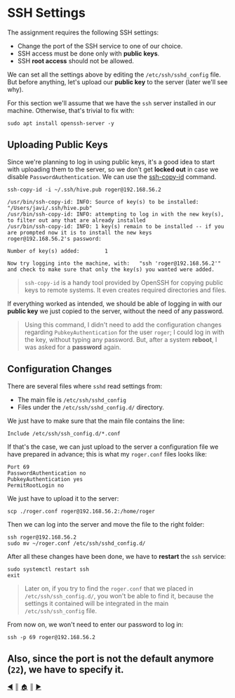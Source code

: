 # SSH Settings
The assignment requires the following SSH settings:
* Change the port of the SSH service to one of our choice.
* SSH access must be done only with **public keys**.
* SSH **root access** should not be allowed.

We can set all the settings above by editing the `/etc/ssh/sshd_config` file. But before anything, let's upload our **public key** to the server (later we'll see why).

For this section we'll assume that we have the `ssh` server installed in our machine. Otherwise, that's trivial to fix with:
```
sudo apt install openssh-server -y
```

## Uploading Public Keys
Since we're planning to log in using public keys, it's a good idea to start with uploading them to the server, so we don't get **locked out** in case we disable `PasswordAuthentication`. We can use the [ssh-copy-id](https://www.ssh.com/academy/ssh/copy-id) command. 
```
ssh-copy-id -i ~/.ssh/hive.pub roger@192.168.56.2

/usr/bin/ssh-copy-id: INFO: Source of key(s) to be installed: "/Users/javi/.ssh/hive.pub"
/usr/bin/ssh-copy-id: INFO: attempting to log in with the new key(s), to filter out any that are already installed
/usr/bin/ssh-copy-id: INFO: 1 key(s) remain to be installed -- if you are prompted now it is to install the new keys
roger@192.168.56.2's password: 

Number of key(s) added:        1

Now try logging into the machine, with:   "ssh 'roger@192.168.56.2'"
and check to make sure that only the key(s) you wanted were added.
```

> `ssh-copy-id` is a handy tool provided by OpenSSH for copying public keys to remote systems. It even creates required directories and files.

If everything worked as intended, we should be able of logging in with our **public key** we just copied to the server, without the need of any password.

> Using this command, I didn't need to add the configuration changes regarding `PubkeyAuthentication` for the user `roger`; I could log in with the key, without typing any password. But, after a system **reboot**, I was asked for a **password** again.

## Configuration Changes
There are several files where `sshd` read settings from:

* The main file is `/etc/ssh/sshd_config`
* Files under the `/etc/ssh/sshd_config.d/` directory.

We just have to make sure that the main file contains the line:
```
Include /etc/ssh/ssh_config.d/*.conf
```

If that's the case, we can just upload to the server a configuration file we have prepared in advance; this is what my `roger.conf` files looks like:
```
Port 69
PasswordAuthentication no
PubkeyAuthentication yes
PermitRootLogin no
```

We just have to upload it to the server:
```
scp ./roger.conf roger@192.168.56.2:/home/roger
```

Then we can log into the server and move the file to the right folder:
```
ssh roger@192.168.56.2
sudo mv ~/roger.conf /etc/ssh/sshd_config.d/
```

After all these changes have been done, we have to **restart** the `ssh` service:
```
sudo systemctl restart ssh
exit
```

> Later on, if you try to find the `roger.conf` that we placed in `/etc/ssh/ssh_config.d/`, you won't be able to find it, because the settings it contained will be integrated in the main `/etc/ssh/ssh_config` file.

From now on, we won't need to enter our password to log in:
```
ssh -p 69 roger@192.168.56.2
```

Also, since the port is not the **default** anymore (`22`), we have to specify it.
---
<!-- navigation links -->
[:arrow_backward:][back] ║ [:house:][home] ║ [:arrow_forward:][next]

[home]: ../README.md
[back]: ./static_ip.md
[next]: ./ufw.md